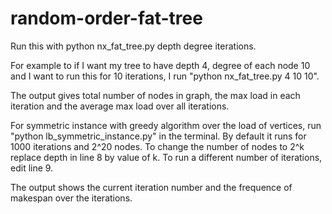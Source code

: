 # random-order-fat-tree

Run this with python nx_fat_tree.py depth degree iterations.

For example to if I want my tree to have depth 4, degree of each node 10 and I want to run this for 10 iterations, I run "python nx_fat_tree.py 4 10 10".

The output gives total number of nodes in graph, the max load in each iteration and the average max load over all iterations. 


For symmetric instance with greedy algorithm over the load of vertices, run "python lb_symmetric_instance.py" in the terminal. By default it runs for 1000 iterations and 2^20 nodes. To change the number of nodes to 2^k replace depth in line 8 by value of k. To run a different number of iterations, edit line 9.

The output shows the current iteration number and the frequence of makespan over the iterations.
